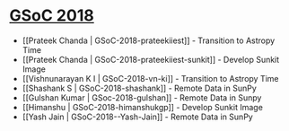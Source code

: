 # [GSoC 2018](https://summerofcode.withgoogle.com)

* [[Prateek Chanda | GSoC-2018-prateekiiest]] - Transition to Astropy Time
* [[Prateek Chanda | GSoC-2018-prateekiiest-sunkit]] - Develop Sunkit Image
* [[Vishnunarayan K I | GSoC-2018-vn-ki]] - Transition to Astropy Time
* [[Shashank S | GSoC-2018-shashank]] - Remote Data in SunPy
* [[Gulshan Kumar | GSoc-2018-gulshan]] - Remote Data in Sunpy
* [[Himanshu | GSoC-2018-himanshukgp]] - Develop Sunkit Image
* [[Yash Jain | GSoC-2018--Yash-Jain]] - Remote Data in SunPy

